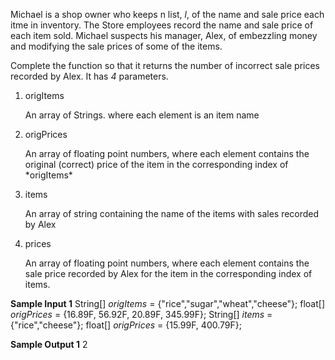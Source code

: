 Michael is a shop owner who keeps n list, *l*, of the name and sale price each itme in inventory. The Store employees record the name and sale price of each item sold. Michael suspects his manager, Alex, of embezzling money and modifying the sale prices of some of the items.

Complete the function so that it returns the number of incorrect sale prices recorded by Alex. It has *4* parameters.
1. <dl><dt>origItems</dt></dl> An array of Strings. where each element is an item name
2. <dl><dt>origPrices</dl></dt> An array of floating point numbers, where each element contains the original (correct) price of the item in the corresponding index of *origItems*
3. <dl><dt>items</dl></dt> An array of string containing the name of the items with sales recorded by Alex
4. <dl><dt>prices</dl></dt> An array of floating point numbers, where each element contains the sale price recorded by Alex for the item in the corresponding index of items.

**Sample Input 1**
String[] *origItems* = {"rice","sugar","wheat","cheese"};
float[] *origPrices* = {16.89F, 56.92F, 20.89F, 345.99F};
String[] *items* = {"rice","cheese"};
float[] *origPrices* = {15.99F, 400.79F};

**Sample Output 1**
2